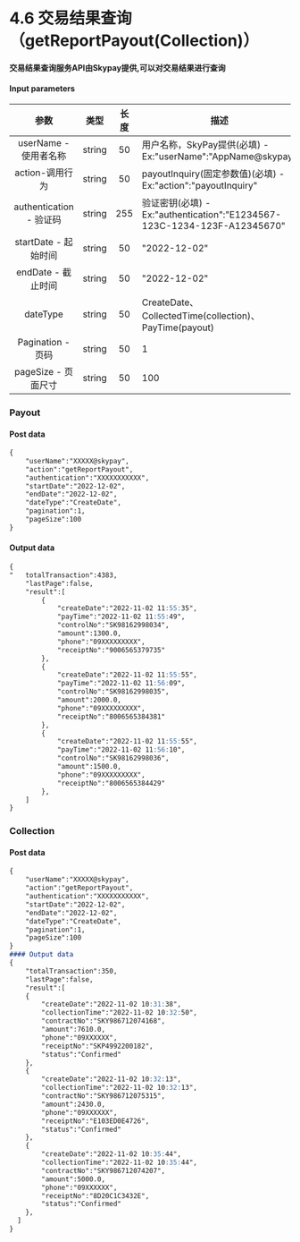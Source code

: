 # 4.6 交易结果查询（getReportPayout(Collection)）

#### 交易结果查询服务API由Skypay提供,可以对交易结果进行查询
#### Input parameters
| 参数                        |    类型     | 长度    |描述|
| :-------------------------: | :-----------: |:-----:|--------------------------------|   
|userName - 使用者名称|string|50|用户名称，SkyPay提供(必填) - Ex:"userName":"AppName@skypay"|
|action-调用行为|string|50|payoutInquiry(固定参数值)(必填) - Ex:"action":"payoutInquiry"|
|authentication  - 验证码|string |255|验证密钥(必填) - Ex:"authentication":"E1234567-123C-1234-123F-A12345670"|
|startDate - 起始时间|string|50|"2022-12-02"|
|endDate - 截止时间|string|50|"2022-12-02"|
|dateType|string|50|CreateDate、CollectedTime(collection)、PayTime(payout)|
|Pagination - 页码|string|50|1|
|pageSize - 页面尺寸|string|50|100|

### Payout
#### Post data
```md
{
    "userName":"XXXXX@skypay",
    "action":"getReportPayout",
    "authentication":"XXXXXXXXXXX",
    "startDate":"2022-12-02",
    "endDate":"2022-12-02",
    "dateType":"CreateDate",
    "pagination":1,
    "pageSize":100
}
```
#### Output data
```md
{
"   totalTransaction":4383,
    "lastPage":false,
    "result":[
        {
            "createDate":"2022-11-02 11:55:35",
            "payTime":"2022-11-02 11:55:49",
            "controlNo":"SK98162998034",
            "amount":1300.0,
            "phone":"09XXXXXXXXX",
            "receiptNo":"9006565379735"
        },
        {
            "createDate":"2022-11-02 11:55:55",
            "payTime":"2022-11-02 11:56:09",
            "controlNo":"SK98162998035",
            "amount":2000.0,
            "phone":"09XXXXXXXXX",
            "receiptNo":"8006565384381"
        },
        {
            "createDate":"2022-11-02 11:55:55",
            "payTime":"2022-11-02 11:56:10",
            "controlNo":"SK98162998036",
            "amount":1500.0,
            "phone":"09XXXXXXXXX",
            "receiptNo":"8006565384429"
        },
    ]
}
```
### Collection
#### Post data
```md
{
    "userName":"XXXXX@skypay",
    "action":"getReportPayout",
    "authentication":"XXXXXXXXXXX",
    "startDate":"2022-12-02",
    "endDate":"2022-12-02",
    "dateType":"CreateDate",
    "pagination":1,
    "pageSize":100
}
#### Output data
{
    "totalTransaction":350,
    "lastPage":false,
    "result":[
    {
        "createDate":"2022-11-02 10:31:38",
        "collectionTime":"2022-11-02 10:32:50",
        "contractNo":"SKY986712074168",
        "amount":7610.0,
        "phone":"09XXXXXX",
        "receiptNo":"SKP4992200182",
        "status":"Confirmed"
    },
    {
        "createDate":"2022-11-02 10:32:13",
        "collectionTime":"2022-11-02 10:32:13",
        "contractNo":"SKY986712075315",
        "amount":2430.0,
        "phone":"09XXXXXX",
        "receiptNo":"E103ED0E4726",
        "status":"Confirmed"
    },
    {
        "createDate":"2022-11-02 10:35:44",
        "collectionTime":"2022-11-02 10:35:44",
        "contractNo":"SKY986712074207",
        "amount":5000.0,
        "phone":"09XXXXXX",
        "receiptNo":"8D20C1C3432E",
        "status":"Confirmed"
    },
  ]
}
```
